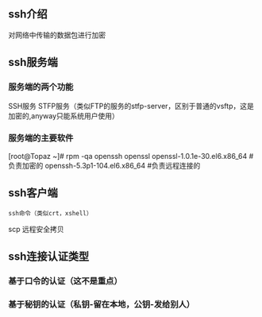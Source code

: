 ## ssh介绍
  对网络中传输的数据包进行加密
## ssh服务端
### 服务端的两个功能
  SSH服务
  STFP服务（类似FTP的服务的stfp-server，区别于普通的vsftp，这是加密的,anyway只能系统用户使用）
### 服务端的主要软件
[root@Topaz ~]# rpm -qa openssh openssl
openssl-1.0.1e-30.el6.x86_64		#负责加密的
openssh-5.3p1-104.el6.x86_64		#负责远程连接的
## ssh客户端
	ssh命令（类似crt，xshell）
  scp 远程安全拷贝
## ssh连接认证类型
### 基于口令的认证（这不是重点）
### 基于秘钥的认证（私钥-留在本地，公钥-发给别人）


